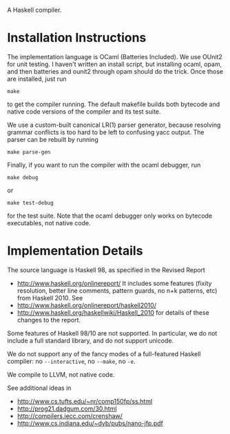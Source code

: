 
A Haskell compiler.

# Installation Instructions #

The implementation language is OCaml (Batteries Included). We use OUnit2
for unit testing. I haven't written an install script, but
installing ocaml, opam, and then batteries and ounit2 through opam should
do the trick. Once those are installed, just run

	make

to get the compiler running. The default makefile builds both bytecode
and native code versions of the compiler and its test suite.

We use a custom-built canonical LR(1) parser generator, because
resolving grammar conflicts is too hard to be left to confusing yacc
output. The parser can be rebuilt by running

	make parse-gen

Finally, if you want to run the compiler with the ocaml debugger, run

	make debug

or

	make test-debug

for the test suite. Note that the ocaml debugger only works on bytecode
executables, not native code.

# Implementation Details #

The source language is Haskell 98, as specified in the Revised Report
* http://www.haskell.org/onlinereport/
It includes some features (fixity resolution, better line comments,
pattern guards, no n+k patterns, etc) from Haskell 2010. See
* http://www.haskell.org/onlinereport/haskell2010/
* http://www.haskell.org/haskellwiki/Haskell_2010
for details of these changes to the report.

Some features of Haskell 98/10 are not supported. In particular, we do not
include a full standard library, and do not support unicode.

We do not support any of the fancy modes of a full-featured Haskell compiler:
no `--interactive`, no `--make`, no `-e`.

We compile to LLVM, not native code.

See additional ideas in
* http://www.cs.tufts.edu/~nr/comp150fp/ss.html
* http://prog21.dadgum.com/30.html
* http://compilers.iecc.com/crenshaw/
* http://www.cs.indiana.edu/~dyb/pubs/nano-jfp.pdf

